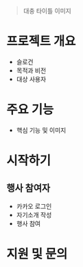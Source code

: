 > 대충 타이틀 이미지

# 프로젝트 개요
- 슬로건
- 목적과 비전
- 대상 사용자

# 주요 기능
- 핵심 기능 및 이미지

# 시작하기
## 행사 참여자
- 카카오 로그인
- 자기소개 작성
- 행사 참여

# 지원 및 문의
